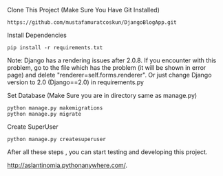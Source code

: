 

Clone This Project (Make Sure You Have Git Installed)
```
https://github.com/mustafamuratcoskun/DjangoBlogApp.git
```
Install Dependencies 

```
pip install -r requirements.txt
```
Note: Django  has a rendering issues after 2.0.8. If you encounter with this problem, go to the file which has the problem (it will be shown in error page) and delete "renderer=self.forms.renderer". Or just change Django version to 2.0 (Django==2.0) in requirements.py


Set Database (Make Sure you are in directory same as manage.py)
```
python manage.py makemigrations
python manage.py migrate
```
Create SuperUser 
```
python manage.py createsuperuser
```

After all these steps , you can start testing and developing this project. 

http://aslantinomia.pythonanywhere.com/.
